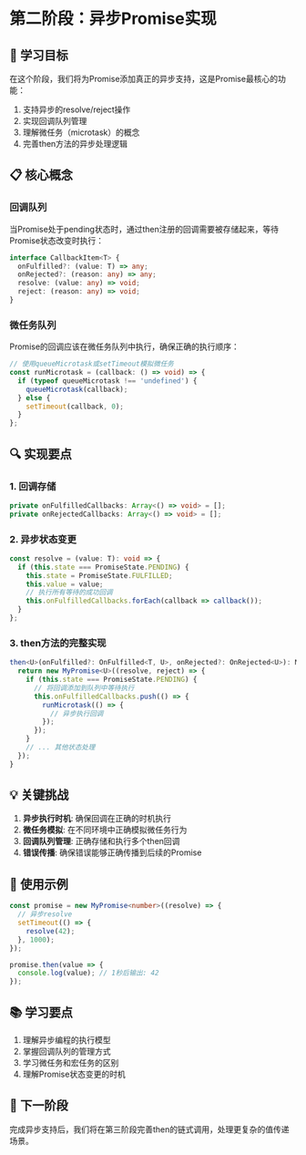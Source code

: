 # 第二阶段：异步Promise实现

## 🎯 学习目标

在这个阶段，我们将为Promise添加真正的异步支持，这是Promise最核心的功能：

1. 支持异步的resolve/reject操作
2. 实现回调队列管理
3. 理解微任务（microtask）的概念
4. 完善then方法的异步处理逻辑

## 📋 核心概念

### 回调队列

当Promise处于pending状态时，通过then注册的回调需要被存储起来，等待Promise状态改变时执行：

```typescript
interface CallbackItem<T> {
  onFulfilled?: (value: T) => any;
  onRejected?: (reason: any) => any;
  resolve: (value: any) => void;
  reject: (reason: any) => void;
}
```

### 微任务队列

Promise的回调应该在微任务队列中执行，确保正确的执行顺序：

```typescript
// 使用queueMicrotask或setTimeout模拟微任务
const runMicrotask = (callback: () => void) => {
  if (typeof queueMicrotask !== 'undefined') {
    queueMicrotask(callback);
  } else {
    setTimeout(callback, 0);
  }
};
```

## 🔍 实现要点

### 1. 回调存储
```typescript
private onFulfilledCallbacks: Array<() => void> = [];
private onRejectedCallbacks: Array<() => void> = [];
```

### 2. 异步状态变更
```typescript
const resolve = (value: T): void => {
  if (this.state === PromiseState.PENDING) {
    this.state = PromiseState.FULFILLED;
    this.value = value;
    // 执行所有等待的成功回调
    this.onFulfilledCallbacks.forEach(callback => callback());
  }
};
```

### 3. then方法的完整实现
```typescript
then<U>(onFulfilled?: OnFulfilled<T, U>, onRejected?: OnRejected<U>): MyPromise<U> {
  return new MyPromise<U>((resolve, reject) => {
    if (this.state === PromiseState.PENDING) {
      // 将回调添加到队列中等待执行
      this.onFulfilledCallbacks.push(() => {
        runMicrotask(() => {
          // 异步执行回调
        });
      });
    }
    // ... 其他状态处理
  });
}
```

## 💡 关键挑战

1. **异步执行时机**: 确保回调在正确的时机执行
2. **微任务模拟**: 在不同环境中正确模拟微任务行为
3. **回调队列管理**: 正确存储和执行多个then回调
4. **错误传播**: 确保错误能够正确传播到后续的Promise

## 🚀 使用示例

```typescript
const promise = new MyPromise<number>((resolve) => {
  // 异步resolve
  setTimeout(() => {
    resolve(42);
  }, 1000);
});

promise.then(value => {
  console.log(value); // 1秒后输出: 42
});
```

## 📚 学习要点

1. 理解异步编程的执行模型
2. 掌握回调队列的管理方式
3. 学习微任务和宏任务的区别
4. 理解Promise状态变更的时机

## 🔗 下一阶段

完成异步支持后，我们将在第三阶段完善then的链式调用，处理更复杂的值传递场景。
